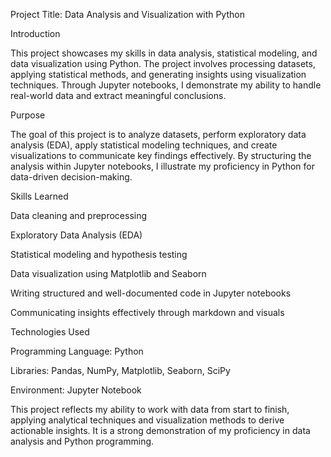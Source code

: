 Project Title: Data Analysis and Visualization with Python

Introduction

This project showcases my skills in data analysis, statistical modeling, and data visualization using Python. The project involves processing datasets, applying statistical methods, and generating insights using visualization techniques. Through Jupyter notebooks, I demonstrate my ability to handle real-world data and extract meaningful conclusions.

Purpose

The goal of this project is to analyze datasets, perform exploratory data analysis (EDA), apply statistical modeling techniques, and create visualizations to communicate key findings effectively. By structuring the analysis within Jupyter notebooks, I illustrate my proficiency in Python for data-driven decision-making.

Skills Learned

Data cleaning and preprocessing

Exploratory Data Analysis (EDA)

Statistical modeling and hypothesis testing

Data visualization using Matplotlib and Seaborn

Writing structured and well-documented code in Jupyter notebooks

Communicating insights effectively through markdown and visuals

Technologies Used

Programming Language: Python

Libraries: Pandas, NumPy, Matplotlib, Seaborn, SciPy

Environment: Jupyter Notebook

This project reflects my ability to work with data from start to finish, applying analytical techniques and visualization methods to derive actionable insights. It is a strong demonstration of my proficiency in data analysis and Python programming.

